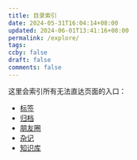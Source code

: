 ```yaml
---
title: 目录索引
date: 2024-05-31T16:04:14+08:00
updated: 2024-06-01T13:41:16+08:00
permalink: /explore/
tags:
ccby: false
draft: false
comments: false
---
```

这里会索引所有无法直达页面的入口：

<!-- + [tag_name](tag_name/index.md) -->

+ [标签](/tags/)
+ [归档](./archives/index.md)
+ [朋友圈](朋友圈/index.md)
+ [杂记](杂记/index.md)
+ [知识库](知识库/index.md)
